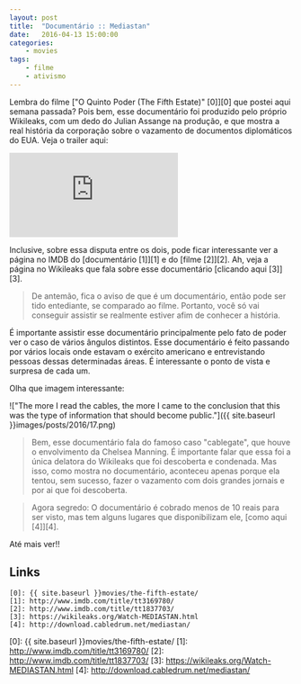 ```yaml
---
layout: post
title:	"Documentário :: Mediastan"
date:	2016-04-13 15:00:00
categories:
    - movies
tags:
    - filme
    - ativismo
---
```


Lembra do filme ["O Quinto Poder (The Fifth Estate)" \[0\]][0] que postei aqui semana passada? Pois bem, esse documentário foi produzido pelo próprio Wikileaks, com um dedo do Julian Assange na produção, e que mostra a real história da corporação sobre o vazamento de documentos diplomáticos do EUA. Veja o trailer aqui:

<iframe src="https://www.youtube.com/embed/vAXK6DxNvrA" frameborder="0" allowfullscreen></iframe>

Inclusive, sobre essa disputa entre os dois, pode ficar interessante ver a página no IMDB do [documentário \[1\]][1] e do [filme \[2\]][2]. Ah, veja a página no Wikileaks que fala sobre esse documentário [clicando aqui \[3\]][3].

> De antemão, fica o aviso de que é um documentário, então pode ser tido entediante, se comparado ao filme. Portanto, você só vai conseguir assistir se realmente estiver afim de conhecer a história.

É importante assistir esse documentário principalmente pelo fato de poder ver o caso de vários ângulos distintos. Esse documentário é feito passando por vários locais onde estavam o exército americano e entrevistando pessoas dessas determinadas áreas. É interessante o ponto de vista e surpresa de cada um.

Olha que imagem interessante:

!["The more I read the cables, the more I came to the conclusion that this was the type of information that should become public."]({{ site.baseurl }}images/posts/2016/17.png)

> Bem, esse documentário fala do famoso caso "cablegate", que houve o envolvimento da Chelsea Manning. É importante falar que essa foi a única delatora do Wikileaks que foi descoberta e condenada. Mas isso, como mostra no documentário, aconteceu apenas porque ela tentou, sem sucesso, fazer o vazamento com dois grandes jornais e por ai que foi descoberta.

> Agora segredo: O documentário é cobrado menos de 10 reais para ser visto, mas tem alguns lugares que disponibilizam ele, [como aqui \[4\]][4].

Até mais ver!!

## Links

~~~
[0]: {{ site.baseurl }}movies/the-fifth-estate/
[1]: http://www.imdb.com/title/tt3169780/
[2]: http://www.imdb.com/title/tt1837703/
[3]: https://wikileaks.org/Watch-MEDIASTAN.html
[4]: http://download.cabledrum.net/mediastan/
~~~

[0]: {{ site.baseurl }}movies/the-fifth-estate/
[1]: http://www.imdb.com/title/tt3169780/
[2]: http://www.imdb.com/title/tt1837703/
[3]: https://wikileaks.org/Watch-MEDIASTAN.html
[4]: http://download.cabledrum.net/mediastan/
